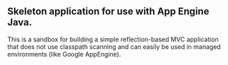 ## Skeleton application for use with App Engine Java.

This is a sandbox for building a simple reflection-based MVC application
that does not use classpath scanning and can easily be used in managed
environments (like Google AppEngine).